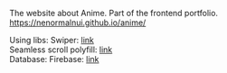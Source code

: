 The website about Anime. Part of the frontend portfolio.
https://nenormalnui.github.io/anime/

Using libs:
Swiper: <a href="https://swiperjs.com/">link</a></br>
Seamless scroll polyfill: <a href="https://www.npmjs.com/package/seamless-scroll-polyfill">link</a></br>
Database:
Firebase: <a href="https://firebase.google.com/">link</a></br>
